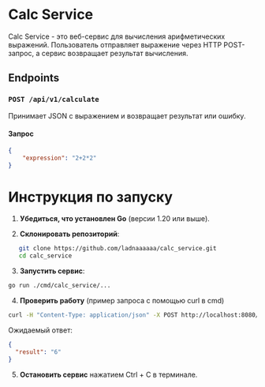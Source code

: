 # Calc Service

Calc Service - это веб-сервис для вычисления арифметических выражений. Пользователь отправляет выражение через HTTP POST-запрос, а сервис возвращает результат вычисления.

## Endpoints

### `POST /api/v1/calculate`

Принимает JSON с выражением и возвращает результат или ошибку.

#### Запрос

```json
{
    "expression": "2+2*2"
}
```

# Инструкция по запуску

1. **Убедиться, что установлен Go** (версии 1.20 или выше).

2. **Склонировать репозиторий**:
```bash
   git clone https://github.com/ladnaaaaaa/calc_service.git
   cd calc_service
```
3. **Запустить сервис**:
```bash
go run ./cmd/calc_service/...
```
4. **Проверить работу** (пример запроса с помощью curl в cmd)
```bash
curl -H "Content-Type: application/json" -X POST http://localhost:8080/api/v1/calculate -d "{\"expression\": \"2+2*2\"}"
```

Ожидаемый ответ:
```json
{
  "result": "6"
}
```

5. **Остановить сервис** нажатием Ctrl + C в терминале.

